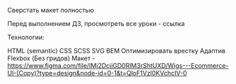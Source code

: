 Сверстать макет полностью

Перед выполнением ДЗ, просмотреть все уроки - ссылка

Технологии:

HTML (semantic)
CSS
SCSS
SVG
BEM
Оптимизировать врестку
Адаптив
Flexbox (Без гридов)
Макет - https://www.figma.com/file/IMj2DcjjGD0RlM3rShtUXD/Wigs---Ecommerce-UI-(Copy)?type=design&node-id=0-1&t=QloF1Vzl0KVchcIV-0
